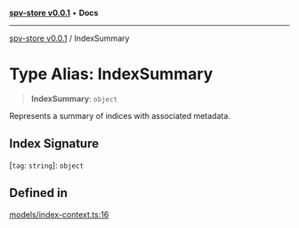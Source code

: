 [**spv-store v0.0.1**](../README.md) • **Docs**

***

[spv-store v0.0.1](../globals.md) / IndexSummary

# Type Alias: IndexSummary

> **IndexSummary**: `object`

Represents a summary of indices with associated metadata.

## Index Signature

 \[`tag`: `string`\]: `object`

## Defined in

[models/index-context.ts:16](https://github.com/shruggr/ts-casemod-spv/blob/3ea4eaa98b52595d9cf79b03096c7b1d167ad808/src/models/index-context.ts#L16)
